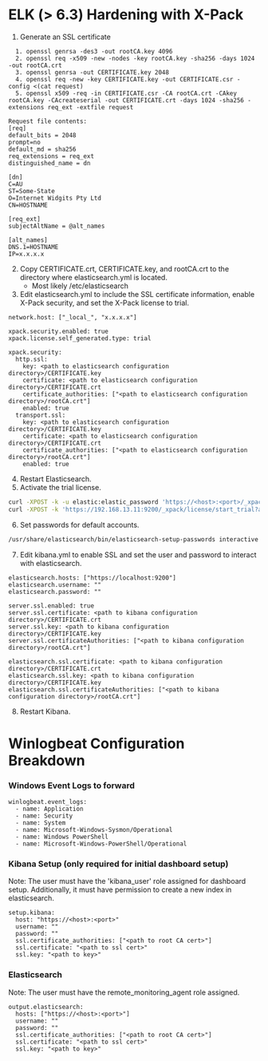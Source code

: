 # ELK (> 6.3) Hardening with X-Pack
1. Generate an SSL certificate
```
  1. openssl genrsa -des3 -out rootCA.key 4096
  2. openssl req -x509 -new -nodes -key rootCA.key -sha256 -days 1024 -out rootCA.crt
  3. openssl genrsa -out CERTIFICATE.key 2048
  4. openssl req -new -key CERTIFICATE.key -out CERTIFICATE.csr -config <(cat request)
  5. openssl x509 -req -in CERTIFICATE.csr -CA rootCA.crt -CAkey rootCA.key -CAcreateserial -out CERTIFICATE.crt -days 1024 -sha256 -extensions req_ext -extfile request
	
Request file contents:
[req]
default_bits = 2048
prompt=no
default_md = sha256
req_extensions = req_ext
distinguished_name = dn

[dn]
C=AU
ST=Some-State
O=Internet Widgits Pty Ltd
CN=HOSTNAME

[req_ext]
subjectAltName = @alt_names

[alt_names]
DNS.1=HOSTNAME
IP=x.x.x.x

```
2. Copy CERTIFICATE.crt, CERTIFICATE.key, and rootCA.crt to the directory where elasticsearch.yml is located.
	- Most likely /etc/elasticsearch
3. Edit elasticsearch.yml to include the SSL certificate information, enable X-Pack security, and set the X-Pack license to trial.
```
network.host: ["_local_", "x.x.x.x"]

xpack.security.enabled: true
xpack.license.self_generated.type: trial

xpack.security:
  http.ssl:
    key: <path to elasticsearch configuration directory>/CERTIFICATE.key
    certificate: <path to elasticsearch configuration directory>/CERTIFICATE.crt
    certificate_authorities: ["<path to elasticsearch configuration directory>/rootCA.crt"]
    enabled: true
  transport.ssl:
    key: <path to elasticsearch configuration directory>/CERTIFICATE.key
    certificate: <path to elasticsearch configuration directory>/CERTIFICATE.crt
    certificate_authorities: ["<path to elasticsearch configuration directory>/rootCA.crt"]
    enabled: true
```
4. Restart Elasticsearch.
5. Activate the trial license.
```bash
curl -XPOST -k -u elastic:elastic_password 'https://<host>:<port>/_xpack/license/start_trial?acknowledge=true'
curl -XPOST -k 'https://192.168.13.11:9200/_xpack/license/start_trial?acknowledge=true'
```
6. Set passwords for default accounts.
```bash
/usr/share/elasticsearch/bin/elasticsearch-setup-passwords interactive
```
7. Edit kibana.yml to enable SSL and set the user and password to interact with elasticsearch.
```
elasticsearch.hosts: ["https://localhost:9200"]
elasticsearch.username: ""
elasticsearch.password: ""

server.ssl.enabled: true
server.ssl.certificate: <path to kibana configuration directory>/CERTIFICATE.crt
server.ssl.key: <path to kibana configuration directory>/CERTIFICATE.key
server.ssl.certificateAuthorities: ["<path to kibana configuration directory>/rootCA.crt"]

elasticsearch.ssl.certificate: <path to kibana configuration directory>/CERTIFICATE.crt
elasticsearch.ssl.key: <path to kibana configuration directory>/CERTIFICATE.key
elasticsearch.ssl.certificateAuthorities: ["<path to kibana configuration directory>/rootCA.crt"]
```
8. Restart Kibana.

# Winlogbeat Configuration Breakdown
### Windows Event Logs to forward
```
winlogbeat.event_logs:
  - name: Application
  - name: Security
  - name: System
  - name: Microsoft-Windows-Sysmon/Operational
  - name: Windows PowerShell
  - name: Microsoft-Windows-PowerShell/Operational
```

### Kibana Setup (only required for initial dashboard setup)
Note: The user must have the 'kibana_user' role assigned for dashboard setup. Additionally, it must have permission to create a new index in elasticsearch.
```
setup.kibana:
  host: "https://<host>:<port>"
  username: ""
  password: ""
  ssl.certificate_authorities: ["<path to root CA cert>"]
  ssl.certificate: "<path to ssl cert>"
  ssl.key: "<path to key>"
```

### Elasticsearch
Note: The user must have the remote_monitoring_agent role assigned.
```
output.elasticsearch:
  hosts: ["https://<host>:<port>"]
  username: ""
  password: ""
  ssl.certificate_authorities: ["<path to root CA cert>"]
  ssl.certificate: "<path to ssl cert>"
  ssl.key: "<path to key>"
```
